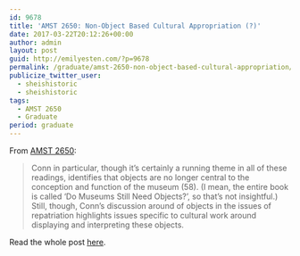 ```yaml
---
id: 9678
title: 'AMST 2650: Non-Object Based Cultural Appropriation (?)'
date: 2017-03-22T20:12:26+00:00
author: admin
layout: post
guid: http://emilyesten.com/?p=9678
permalink: /graduate/amst-2650-non-object-based-cultural-appropriation/
publicize_twitter_user:
  - sheishistoric
  - sheishistoric
tags:
  - AMST 2650
  - Graduate
period: graduate
---
```

From [AMST 2650](http://blogs.brown.edu/amst-2650-s01-spring-2017/):

> Conn in particular, though it’s certainly a running theme in all of these readings, identifies that objects are no longer central to the conception and function of the museum (58). (I mean, the entire book is called ‘Do Museums Still Need Objects?’, so that’s not insightful.) Still, though, Conn’s discussion around of objects in the issues of repatriation highlights issues specific to cultural work around displaying and interpreting these objects.

Read the whole post [here](http://blogs.brown.edu/amst-2650-s01-spring-2017/2017/03/22/non-object-based-cultural-appropriation/).
